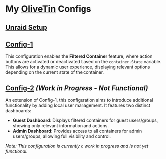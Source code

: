 # My [OliveTin](https://docs.olivetin.app/index.html) Configs

## [Unraid Setup](https://github.com/Josh-su/My-OliveTin-Configs/blob/main/Setup/unraid-setup.md)

## [Config-1](https://github.com/Josh-su/My-OliveTin-Configs/tree/main/Config-1#readme)
This configuration enables the **Filtered Container** feature, where action buttons are activated or deactivated based on the `container.State` variable. This allows for a dynamic user experience, displaying relevant options depending on the current state of the container.

## [Config-2](https://github.com/Josh-su/My-OliveTin-Configs/tree/main/Config-2#readme) *(Work in Progress - Not Functional)*
An extension of Config-1, this configuration aims to introduce additional functionality by adding local user management. It features two distinct dashboards:
- **Guest Dashboard**: Displays filtered containers for guest users/groups, showing only relevant information and actions.
- **Admin Dashboard**: Provides access to all containers for admin users/groups, allowing full visibility and control.

*Note: This configuration is currently a work in progress and is not yet functional.*
